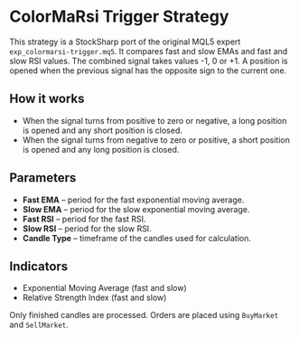 # ColorMaRsi Trigger Strategy

This strategy is a StockSharp port of the original MQL5 expert `exp_colormarsi-trigger.mq5`. It compares fast and slow EMAs and fast and slow RSI values. The combined signal takes values -1, 0 or +1. A position is opened when the previous signal has the opposite sign to the current one.

## How it works

- When the signal turns from positive to zero or negative, a long position is opened and any short position is closed.
- When the signal turns from negative to zero or positive, a short position is opened and any long position is closed.

## Parameters

- **Fast EMA** – period for the fast exponential moving average.
- **Slow EMA** – period for the slow exponential moving average.
- **Fast RSI** – period for the fast RSI.
- **Slow RSI** – period for the slow RSI.
- **Candle Type** – timeframe of the candles used for calculation.

## Indicators

- Exponential Moving Average (fast and slow)
- Relative Strength Index (fast and slow)

Only finished candles are processed. Orders are placed using `BuyMarket` and `SellMarket`.
